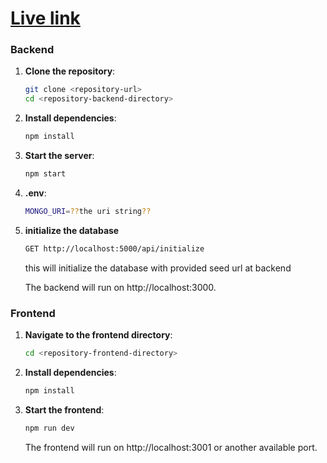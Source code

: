 # [Live link](https://roxilersystemassignment1.netlify.app/)

### Backend

1. **Clone the repository**:
    ```bash
    git clone <repository-url>
    cd <repository-backend-directory>
    ```
    
2. **Install dependencies**:
    ```bash
    npm install
    ```
    
3. **Start the server**:
    ```bash
    npm start
    ```
4. **.env**:
    ```bash
    MONGO_URI=??the uri string??
    ```
5. **initialize the database**
   ```bash
   GET http://localhost:5000/api/initialize
   ```
   this will initialize the database with provided seed url at backend 
    
   The backend will run on http://localhost:3000.
   
### Frontend

1. **Navigate to the frontend directory**:

    ```bash
    cd <repository-frontend-directory>
    ```
2. **Install dependencies**:
    ```bash 
    npm install
    ```
3. **Start the frontend**:
    ```bash
    npm run dev
    ```
    The frontend will run on http://localhost:3001 or another available port. 

